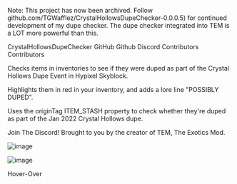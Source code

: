 Note: This project has now been archived. Follow github.com/TGWafflez/CrystalHollowsDupeChecker-0.0.0.5) for continued development of my dupe checker.
The dupe checker integrated into TEM is a LOT more powerful than this.

CrystalHollowsDupeChecker
GitHub Github Discord Contributors Contributors

Checks items in inventories to see if they were duped as part of the Crystal Hollows Dupe Event in Hypixel Skyblock.

Highlights them in red in your inventory, and adds a lore line "POSSIBLY DUPED".

Uses the originTag ITEM_STASH property to check whether they're duped as part of the Jan 2022 Crystal Hollows dupe.

Join The Discord!
Brought to you by the creator of TEM, The Exotics Mod.

![image](https://github.com/TGWafflez/CrystalHollowsDupeChecker-0.0.0.5/assets/134829075/6fef60e2-ab13-4c03-9813-b45d91f4e691)

![image](https://github.com/TGWafflez/CrystalHollowsDupeChecker-0.0.0.5/assets/134829075/4779eca9-a754-4e81-90f6-0b3b973ac2f5)

Hover-Over
